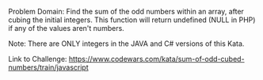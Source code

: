Problem Domain:
Find the sum of the odd numbers within an array, after cubing the initial integers. This function will return undefined (NULL in PHP) if any of the values aren't numbers.

Note: There are ONLY integers in the JAVA and C# versions of this Kata.

Link to Challenge:
https://www.codewars.com/kata/sum-of-odd-cubed-numbers/train/javascript